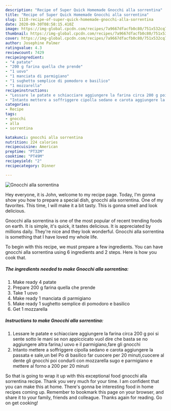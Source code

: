 ```yaml
---
description: "Recipe of Super Quick Homemade Gnocchi alla sorrentina"
title: "Recipe of Super Quick Homemade Gnocchi alla sorrentina"
slug: 1118-recipe-of-super-quick-homemade-gnocchi-alla-sorrentina
date: 2020-09-30T08:58:15.410Z
image: https://img-global.cpcdn.com/recipes/7a9667dfacfb0c80/751x532cq70/gnocchi-alla-sorrentina-recipe-main-photo.jpg
thumbnail: https://img-global.cpcdn.com/recipes/7a9667dfacfb0c80/751x532cq70/gnocchi-alla-sorrentina-recipe-main-photo.jpg
cover: https://img-global.cpcdn.com/recipes/7a9667dfacfb0c80/751x532cq70/gnocchi-alla-sorrentina-recipe-main-photo.jpg
author: Josephine Palmer
ratingvalue: 4.3
reviewcount: 7429
recipeingredient:
- "4 patate"
- "200 g farina quella che prende"
- "1 uovo"
- "1 manciata di parmigiano"
- "1 sughetto semplice di pomodoro e basilico"
- "1 mozzarella"
recipeinstructions:
- "Lessare le patate e schiacciare aggiungere la farina circa 200 g poi si sente sotto le mani se non appiccicato vuol dire che basta se no aggiungere altra farina,l uovo e il parmigiano,fare gli gnocchi"
- "Intanto mettere a soffriggere cipolla sedano e carota aggiungere la passata e sale,un bel Po di basilico far cuocere per 20 minuti,cuocere al dente gli gnocchi poi condurli con mozzarella sugo e parmigiano e mettere al forno a 200 per 20 minuti"
categories:
- Recipe
tags:
- gnocchi
- alla
- sorrentina

katakunci: gnocchi alla sorrentina 
nutrition: 224 calories
recipecuisine: American
preptime: "PT32M"
cooktime: "PT49M"
recipeyield: "2"
recipecategory: Dinner

---
```



![Gnocchi alla sorrentina](https://img-global.cpcdn.com/recipes/7a9667dfacfb0c80/751x532cq70/gnocchi-alla-sorrentina-recipe-main-photo.jpg)

Hey everyone, it is John, welcome to my recipe page. Today, I'm gonna show you how to prepare a special dish, gnocchi alla sorrentina. One of my favorites. This time, I will make it a bit tasty. This is gonna smell and look delicious.

Gnocchi alla sorrentina is one of the most popular of recent trending foods on earth. It is simple, it's quick, it tastes delicious. It is appreciated by millions daily. They're nice and they look wonderful. Gnocchi alla sorrentina is something that I have loved my whole life.




To begin with this recipe, we must prepare a few ingredients. You can have gnocchi alla sorrentina using 6 ingredients and 2 steps. Here is how you cook that.

<!--inarticleads1-->

##### The ingredients needed to make Gnocchi alla sorrentina:

1. Make ready 4 patate
1. Prepare 200 g farina quella che prende
1. Take 1 uovo
1. Make ready 1 manciata di parmigiano
1. Make ready 1 sughetto semplice di pomodoro e basilico
1. Get 1 mozzarella




<!--inarticleads2-->

##### Instructions to make Gnocchi alla sorrentina:

1. Lessare le patate e schiacciare aggiungere la farina circa 200 g poi si sente sotto le mani se non appiccicato vuol dire che basta se no aggiungere altra farina,l uovo e il parmigiano,fare gli gnocchi
1. Intanto mettere a soffriggere cipolla sedano e carota aggiungere la passata e sale,un bel Po di basilico far cuocere per 20 minuti,cuocere al dente gli gnocchi poi condurli con mozzarella sugo e parmigiano e mettere al forno a 200 per 20 minuti




So that is going to wrap it up with this exceptional food gnocchi alla sorrentina recipe. Thank you very much for your time. I am confident that you can make this at home. There's gonna be interesting food in home recipes coming up. Remember to bookmark this page on your browser, and share it to your family, friends and colleague. Thanks again for reading. Go on get cooking!
